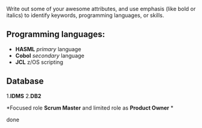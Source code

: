 Write out some of your awesome attributes, and use emphasis (like bold or italics) to identify keywords, programming languages, or skills.

## Programming languages:
* **HASML** *primary* language
* **Cobol** *secondary* language
* **JCL** z/OS scripting 

## Database
1.**IDMS**
2.**DB2**

*Focused role **Scrum Master** and limited role as **Product Owner** *

done 
